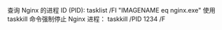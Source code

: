 查询 Nginx 的进程 ID (PID):
     tasklist /FI "IMAGENAME eq nginx.exe"
使用 taskkill 命令强制停止 Nginx 进程：
     taskkill /PID 1234 /F